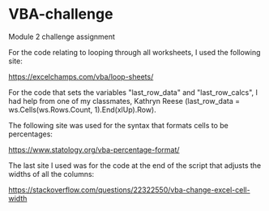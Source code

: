 # VBA-challenge
Module 2 challenge assignment


For the code relating to looping through all worksheets, I used the following site:

https://excelchamps.com/vba/loop-sheets/



For the code that sets the variables "last_row_data" and "last_row_calcs", I had help from one of
my classmates, Kathryn Reese (last_row_data = ws.Cells(ws.Rows.Count, 1).End(xlUp).Row).



The following site was used for the syntax that formats cells to be percentages:

https://www.statology.org/vba-percentage-format/



The last site I used was for the code at the end of the script that adjusts the widths of all the columns:

https://stackoverflow.com/questions/22322550/vba-change-excel-cell-width


